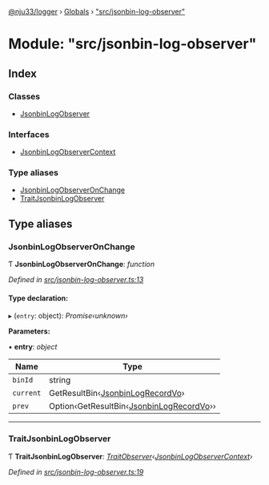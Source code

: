 [@nju33/logger](../README.md) › [Globals](../globals.md) › ["src/jsonbin-log-observer"](_src_jsonbin_log_observer_.md)

# Module: "src/jsonbin-log-observer"

## Index

### Classes

* [JsonbinLogObserver](../classes/_src_jsonbin_log_observer_.jsonbinlogobserver.md)

### Interfaces

* [JsonbinLogObserverContext](../interfaces/_src_jsonbin_log_observer_.jsonbinlogobservercontext.md)

### Type aliases

* [JsonbinLogObserverOnChange](_src_jsonbin_log_observer_.md#jsonbinlogobserveronchange)
* [TraitJsonbinLogObserver](_src_jsonbin_log_observer_.md#traitjsonbinlogobserver)

## Type aliases

###  JsonbinLogObserverOnChange

Ƭ **JsonbinLogObserverOnChange**: *function*

*Defined in [src/jsonbin-log-observer.ts:13](https://github.com/nju33/logger/blob/67e1dd4/src/jsonbin-log-observer.ts#L13)*

#### Type declaration:

▸ (`entry`: object): *Promise‹unknown›*

**Parameters:**

▪ **entry**: *object*

Name | Type |
------ | ------ |
`binId` | string |
`current` | GetResultBin‹[JsonbinLogRecordVo](../interfaces/_src_jsonbin_logger_.jsonbinlogrecordvo.md)› |
`prev` | Option‹GetResultBin‹[JsonbinLogRecordVo](../interfaces/_src_jsonbin_logger_.jsonbinlogrecordvo.md)›› |

___

###  TraitJsonbinLogObserver

Ƭ **TraitJsonbinLogObserver**: *[TraitObserver](../interfaces/_src_observer_.traitobserver.md)‹[JsonbinLogObserverContext](../interfaces/_src_jsonbin_log_observer_.jsonbinlogobservercontext.md)›*

*Defined in [src/jsonbin-log-observer.ts:19](https://github.com/nju33/logger/blob/67e1dd4/src/jsonbin-log-observer.ts#L19)*
